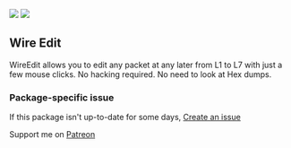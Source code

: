[![](https://img.shields.io/chocolatey/v/wireedit?color=green&label=wireedit)](https://chocolatey.org/packages/wireedit) [![](https://img.shields.io/chocolatey/dt/wireedit)](https://chocolatey.org/packages/wireedit)

## Wire Edit
WireEdit allows you to edit any packet at any later from L1 to L7 with just a few mouse 
clicks. No hacking required. No need to look at Hex dumps.

### Package-specific issue
If this package isn't up-to-date for some days, [Create an issue](https://github.com/tunisiano187/Chocolatey-packages/issues/new/choose)

Support me on [Patreon](https://www.patreon.com/bePatron?u=39585820)